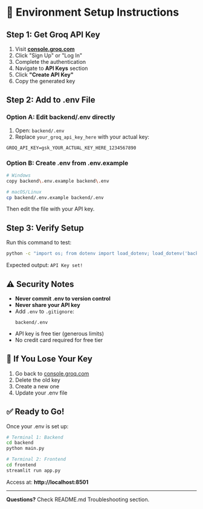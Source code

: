 # 🔑 Environment Setup Instructions

## Step 1: Get Groq API Key

1. Visit **[console.groq.com](https://console.groq.com)**
2. Click "Sign Up" or "Log In"
3. Complete the authentication
4. Navigate to **API Keys** section
5. Click **"Create API Key"**
6. Copy the generated key

## Step 2: Add to .env File

### Option A: Edit backend/.env directly

1. Open: `backend/.env`
2. Replace `your_groq_api_key_here` with your actual key:

```env
GROQ_API_KEY=gsk_YOUR_ACTUAL_KEY_HERE_1234567890
```

### Option B: Create .env from .env.example

```bash
# Windows
copy backend\.env.example backend\.env

# macOS/Linux
cp backend/.env.example backend/.env
```

Then edit the file with your API key.

## Step 3: Verify Setup

Run this command to test:

```bash
python -c "import os; from dotenv import load_dotenv; load_dotenv('backend/.env'); print('API Key set!' if os.getenv('GROQ_API_KEY') else 'API Key missing!')"
```

Expected output: `API Key set!`

## ⚠️ Security Notes

- **Never commit .env to version control**
- **Never share your API key**
- Add `.env` to `.gitignore`:
  ```
  backend/.env
  ```
- API key is free tier (generous limits)
- No credit card required for free tier

## 🔄 If You Lose Your Key

1. Go back to [console.groq.com](https://console.groq.com)
2. Delete the old key
3. Create a new one
4. Update your .env file

## ✅ Ready to Go!

Once your .env is set up:

```bash
# Terminal 1: Backend
cd backend
python main.py

# Terminal 2: Frontend
cd frontend
streamlit run app.py
```

Access at: **http://localhost:8501**

---

**Questions?** Check README.md Troubleshooting section.
